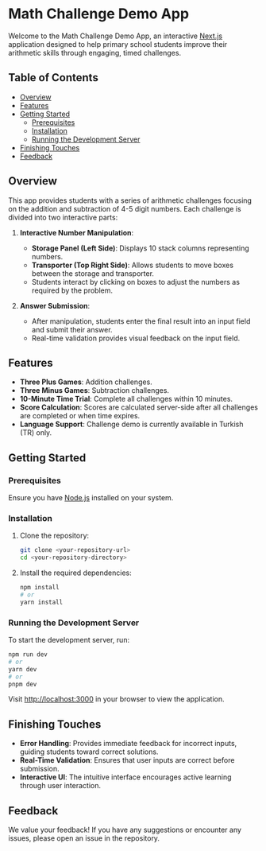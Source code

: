 # Math Challenge Demo App

Welcome to the Math Challenge Demo App, an interactive [Next.js](https://nextjs.org/) application designed to help primary school students improve their arithmetic skills through engaging, timed challenges.

## Table of Contents

- [Overview](#overview)
- [Features](#features)
- [Getting Started](#getting-started)
  - [Prerequisites](#prerequisites)
  - [Installation](#installation)
  - [Running the Development Server](#running-the-development-server)
- [Finishing Touches](#finishing-touches)
- [Feedback](#feedback)

## Overview

This app provides students with a series of arithmetic challenges focusing on the addition and subtraction of 4-5 digit numbers. Each challenge is divided into two interactive parts:

1. **Interactive Number Manipulation**:  
   - **Storage Panel (Left Side)**: Displays 10 stack columns representing numbers.
   - **Transporter (Top Right Side)**: Allows students to move boxes between the storage and transporter.
   - Students interact by clicking on boxes to adjust the numbers as required by the problem.

2. **Answer Submission**:  
   - After manipulation, students enter the final result into an input field and submit their answer.
   - Real-time validation provides visual feedback on the input field.

## Features

- **Three Plus Games**: Addition challenges.
- **Three Minus Games**: Subtraction challenges.
- **10-Minute Time Trial**: Complete all challenges within 10 minutes.
- **Score Calculation**: Scores are calculated server-side after all challenges are completed or when time expires.
- **Language Support**: Challenge demo is currently available in Turkish (TR) only.

## Getting Started

### Prerequisites

Ensure you have [Node.js](https://nodejs.org/) installed on your system.

### Installation

1. Clone the repository:

   ```bash
   git clone <your-repository-url>
   cd <your-repository-directory>
   ```

2. Install the required dependencies:

   ```bash
   npm install
   # or
   yarn install
   ```

### Running the Development Server

To start the development server, run:

```bash
npm run dev
# or
yarn dev
# or
pnpm dev
```

Visit [http://localhost:3000](http://localhost:3000) in your browser to view the application.

## Finishing Touches

- **Error Handling**: Provides immediate feedback for incorrect inputs, guiding students toward correct solutions.
- **Real-Time Validation**: Ensures that user inputs are correct before submission.
- **Interactive UI**: The intuitive interface encourages active learning through user interaction.

## Feedback

We value your feedback! If you have any suggestions or encounter any issues, please open an issue in the repository.

